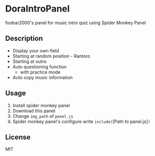 # DoraIntroPanel

foobar2000's panel for music intro quiz using Spider Monkey Panel


## Description

* Display your own field
* Starting at random position - Rantoro
* Starting at outro
* Auto questioning function
  * with practice mode
* Auto copy music information

## Usage
1. Install spider monkey panel
2. Download this panel
3. Change `img_path` of `panel.js`
4. Spider monkey panel's configure write `include(`[Path to panel.js]`)`

## License
MIT
